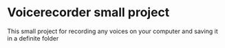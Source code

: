 # Voicerecorder small project
This small project for recording any voices on your computer
and saving it in a definite folder 